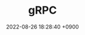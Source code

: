 ---
layout  : category
title   : gRPC
summary : 
date    : 2022-08-26 18:28:40 +0900
updated : 2022-08-26 20:55:09 +0900
tag     : grpc
toc     : true
public  : true
parent  : [[/index]]
latex   : false
---